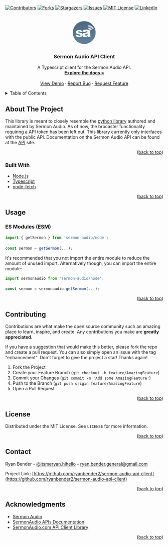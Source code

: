 <div id="top"></div>
<!--
*** Thanks for checking out the Best-README-Template. If you have a suggestion
*** that would make this better, please fork the repo and create a pull request
*** or simply open an issue with the tag "enhancement".
*** Don't forget to give the project a star!
*** Thanks again! Now go create something AMAZING! :D
-->



<!-- PROJECT SHIELDS -->
<!--
*** I'm using markdown "reference style" links for readability.
*** Reference links are enclosed in brackets [ ] instead of parentheses ( ).
*** See the bottom of this document for the declaration of the reference variables
*** for contributors-url, forks-url, etc. This is an optional, concise syntax you may use.
*** https://www.markdownguide.org/basic-syntax/#reference-style-links
-->
[![Contributors][contributors-shield]][contributors-url]
[![Forks][forks-shield]][forks-url]
[![Stargazers][stars-shield]][stars-url]
[![Issues][issues-shield]][issues-url]
[![MIT License][license-shield]][license-url]
[![LinkedIn][linkedin-shield]][linkedin-url]



<!-- PROJECT LOGO -->
<br />
<div align="center">
  <a href="https://github.com/ryanbender2/sermon-audio-api-client">
    <img src="images/logo.png" alt="Logo" width="80" height="80">
  </a>

<h3 align="center">Sermon Audio API Client</h3>

  <p align="center">
    A Typescript client for the Sermon Audio API.
    <br />
    <a href="https://github.com/ryanbender2/sermon-audio-api-client"><strong>Explore the docs »</strong></a>
    <br />
    <br />
    <a href="https://github.com/ryanbender2/sermon-audio-api-client">View Demo</a>
    ·
    <a href="https://github.com/ryanbender2/sermon-audio-api-client/issues">Report Bug</a>
    ·
    <a href="https://github.com/ryanbender2/sermon-audio-api-client/issues">Request Feature</a>
  </p>
</div>



<!-- TABLE OF CONTENTS -->
<details>
  <summary>Table of Contents</summary>
  <ol>
    <li>
      <a href="#about-the-project">About The Project</a>
      <ul>
        <li><a href="#built-with">Built With</a></li>
      </ul>
    </li>
    <li><a href="#usage">Usage</a></li>
    <li><a href="#contributing">Contributing</a></li>
    <li><a href="#license">License</a></li>
    <li><a href="#contact">Contact</a></li>
    <li><a href="#acknowledgments">Acknowledgments</a></li>
  </ol>
</details>



<!-- ABOUT THE PROJECT -->
## About The Project

This library is meant to closely resemble the [python library](https://pypi.org/project/sermonaudio/) authored
and maintained by Sermon Audio. As of now, the brocaster functionality requiring a API token has been left out.
This library currently only interfaces with the public API. Documentation on the Sermon Audio API can be
found at the [API](https://api.sermonaudio.com/#home) site.

<p align="right">(<a href="#top">back to top</a>)</p>



### Built With

* [Node.js](https://nodejs.org/en/)
* [Typescript](https://www.typescriptlang.org/)
* [node-fetch](https://www.npmjs.com/package/node-fetch)

<p align="right">(<a href="#top">back to top</a>)</p>



<!-- USAGE EXAMPLES -->
## Usage

### ES Modules (ESM)

```js
import { getSermon } from 'sermon-audio/node';

const sermon = getSermon(...);
```

It's recommended that you not import the entire module to
reduce the amount of unused import. Alternatively though, you can import
the entire module:

```js
import sermonaudio from 'sermon-audio/node';

const sermon = sermonaudio.getSermon(...);
```

<p align="right">(<a href="#top">back to top</a>)</p>



<!-- CONTRIBUTING -->
## Contributing

Contributions are what make the open source community such an amazing place to learn, inspire, and create. Any contributions you make are **greatly appreciated**.

If you have a suggestion that would make this better, please fork the repo and create a pull request. You can also simply open an issue with the tag "enhancement".
Don't forget to give the project a star! Thanks again!

1. Fork the Project
2. Create your Feature Branch (`git checkout -b feature/AmazingFeature`)
3. Commit your Changes (`git commit -m 'Add some AmazingFeature'`)
4. Push to the Branch (`git push origin feature/AmazingFeature`)
5. Open a Pull Request

<p align="right">(<a href="#top">back to top</a>)</p>



<!-- LICENSE -->
## License

Distributed under the MIT License. See `LICENSE` for more information.

<p align="right">(<a href="#top">back to top</a>)</p>



<!-- CONTACT -->
## Contact

Ryan Bender - [@itsmeryan.hihello](https://www.instagram.com/itsmeryan.hihello/) - ryan.bender.general@gmail.com

Project Link: [https://github.com/ryanbender2/sermon-audio-api-client](https://github.com/ryanbender2/sermon-audio-api-client)

<p align="right">(<a href="#top">back to top</a>)</p>



<!-- ACKNOWLEDGMENTS -->
## Acknowledgments

* [Sermon Audio](https://www.sermonaudio.com/main.asp)
* [SermonAudio APIs Documentation](https://api.sermonaudio.com/#home)
* [SermonAudio.com API Client Library](https://pypi.org/project/sermonaudio/)

<p align="right">(<a href="#top">back to top</a>)</p>



<!-- MARKDOWN LINKS & IMAGES -->
<!-- https://www.markdownguide.org/basic-syntax/#reference-style-links -->
[contributors-shield]: https://img.shields.io/github/contributors/ryanbender2/sermon-audio-api-client.svg?style=for-the-badge
[contributors-url]: https://github.com/ryanbender2/sermon-audio-api-client/graphs/contributors
[forks-shield]: https://img.shields.io/github/forks/ryanbender2/sermon-audio-api-client.svg?style=for-the-badge
[forks-url]: https://github.com/ryanbender2/sermon-audio-api-client/network/members
[stars-shield]: https://img.shields.io/github/stars/ryanbender2/sermon-audio-api-client.svg?style=for-the-badge
[stars-url]: https://github.com/ryanbender2/sermon-audio-api-client/stargazers
[issues-shield]: https://img.shields.io/github/issues/ryanbender2/sermon-audio-api-client.svg?style=for-the-badge
[issues-url]: https://github.com/ryanbender2/sermon-audio-api-client/issues
[license-shield]: https://img.shields.io/github/license/ryanbender2/sermon-audio-api-client.svg?style=for-the-badge
[license-url]: https://github.com/ryanbender2/sermon-audio-api-client/blob/master/LICENSE.txt
[linkedin-shield]: https://img.shields.io/badge/-LinkedIn-black.svg?style=for-the-badge&logo=linkedin&colorB=555
[linkedin-url]: https://linkedin.com/in/ryan-bender-20a5a8154